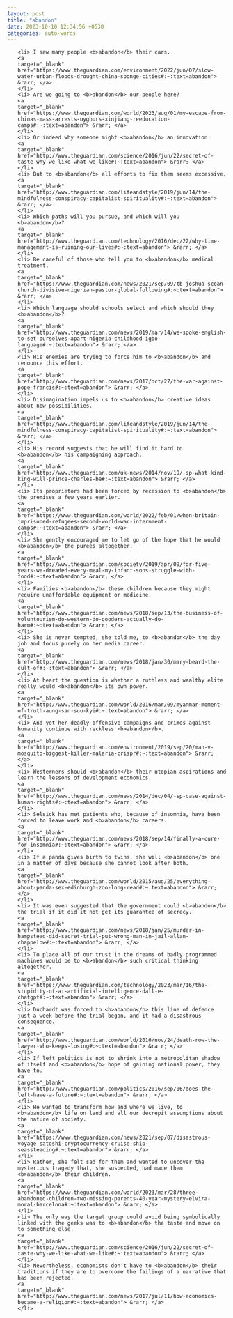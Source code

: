 ```yaml
---
layout: post
title: "abandon"
date: 2023-10-10 12:34:56 +0530
categories: auto-words
---
```

<ol>

    <li> I saw many people <b>abandon</b> their cars.
    <a 
    target="_blank" 
    href="https://www.theguardian.com/environment/2022/jun/07/slow-water-urban-floods-drought-china-sponge-cities#:~:text=abandon"> &rarr; </a>
    </li>
    <li> Are we going to <b>abandon</b> our people here?
    <a 
    target="_blank" 
    href="https://www.theguardian.com/world/2023/aug/01/my-escape-from-chinas-mass-arrests-uyghurs-xinjiang-reeducation-camps#:~:text=abandon"> &rarr; </a>
    </li>
    <li> Or indeed why someone might <b>abandon</b> an innovation.
    <a 
    target="_blank" 
    href="http://www.theguardian.com/science/2016/jun/22/secret-of-taste-why-we-like-what-we-like#:~:text=abandon"> &rarr; </a>
    </li>
    <li> But to <b>abandon</b> all efforts to fix them seems excessive.
    <a 
    target="_blank" 
    href="http://www.theguardian.com/lifeandstyle/2019/jun/14/the-mindfulness-conspiracy-capitalist-spirituality#:~:text=abandon"> &rarr; </a>
    </li>
    <li> Which paths will you pursue, and which will you <b>abandon</b>?
    <a 
    target="_blank" 
    href="http://www.theguardian.com/technology/2016/dec/22/why-time-management-is-ruining-our-lives#:~:text=abandon"> &rarr; </a>
    </li>
    <li> Be careful of those who tell you to <b>abandon</b> medical treatment.
    <a 
    target="_blank" 
    href="https://www.theguardian.com/news/2021/sep/09/tb-joshua-scoan-church-divisive-nigerian-pastor-global-following#:~:text=abandon"> &rarr; </a>
    </li>
    <li> Which language should schools select and which should they <b>abandon</b>?
    <a 
    target="_blank" 
    href="http://www.theguardian.com/news/2019/mar/14/we-spoke-english-to-set-ourselves-apart-nigeria-childhood-igbo-language#:~:text=abandon"> &rarr; </a>
    </li>
    <li> His enemies are trying to force him to <b>abandon</b> and renounce this effort.
    <a 
    target="_blank" 
    href="http://www.theguardian.com/news/2017/oct/27/the-war-against-pope-francis#:~:text=abandon"> &rarr; </a>
    </li>
    <li> Disimagination impels us to <b>abandon</b> creative ideas about new possibilities.
    <a 
    target="_blank" 
    href="http://www.theguardian.com/lifeandstyle/2019/jun/14/the-mindfulness-conspiracy-capitalist-spirituality#:~:text=abandon"> &rarr; </a>
    </li>
    <li> His record suggests that he will find it hard to <b>abandon</b> his campaigning approach.
    <a 
    target="_blank" 
    href="http://www.theguardian.com/uk-news/2014/nov/19/-sp-what-kind-king-will-prince-charles-be#:~:text=abandon"> &rarr; </a>
    </li>
    <li> Its proprietors had been forced by recession to <b>abandon</b> the premises a few years earlier.
    <a 
    target="_blank" 
    href="https://www.theguardian.com/world/2022/feb/01/when-britain-imprisoned-refugees-second-world-war-internment-camps#:~:text=abandon"> &rarr; </a>
    </li>
    <li> She gently encouraged me to let go of the hope that he would <b>abandon</b> the purees altogether.
    <a 
    target="_blank" 
    href="http://www.theguardian.com/society/2019/apr/09/for-five-years-we-dreaded-every-meal-my-infant-sons-struggle-with-food#:~:text=abandon"> &rarr; </a>
    </li>
    <li> Families <b>abandon</b> these children because they might require unaffordable equipment or medicine.
    <a 
    target="_blank" 
    href="http://www.theguardian.com/news/2018/sep/13/the-business-of-voluntourism-do-western-do-gooders-actually-do-harm#:~:text=abandon"> &rarr; </a>
    </li>
    <li> She is never tempted, she told me, to <b>abandon</b> the day job and focus purely on her media career.
    <a 
    target="_blank" 
    href="http://www.theguardian.com/news/2018/jan/30/mary-beard-the-cult-of#:~:text=abandon"> &rarr; </a>
    </li>
    <li> At heart the question is whether a ruthless and wealthy elite really would <b>abandon</b> its own power.
    <a 
    target="_blank" 
    href="http://www.theguardian.com/world/2016/mar/09/myanmar-moment-of-truth-aung-san-suu-kyi#:~:text=abandon"> &rarr; </a>
    </li>
    <li> And yet her deadly offensive campaigns and crimes against humanity continue with reckless <b>abandon</b>.
    <a 
    target="_blank" 
    href="http://www.theguardian.com/environment/2019/sep/20/man-v-mosquito-biggest-killer-malaria-crispr#:~:text=abandon"> &rarr; </a>
    </li>
    <li> Westerners should <b>abandon</b> their utopian aspirations and learn the lessons of development economics.
    <a 
    target="_blank" 
    href="http://www.theguardian.com/news/2014/dec/04/-sp-case-against-human-rights#:~:text=abandon"> &rarr; </a>
    </li>
    <li> Selsick has met patients who, because of insomnia, have been forced to leave work and <b>abandon</b> careers.
    <a 
    target="_blank" 
    href="http://www.theguardian.com/news/2018/sep/14/finally-a-cure-for-insomnia#:~:text=abandon"> &rarr; </a>
    </li>
    <li> If a panda gives birth to twins, she will <b>abandon</b> one in a matter of days because she cannot look after both.
    <a 
    target="_blank" 
    href="http://www.theguardian.com/world/2015/aug/25/everything-about-panda-sex-edinburgh-zoo-long-read#:~:text=abandon"> &rarr; </a>
    </li>
    <li> It was even suggested that the government could <b>abandon</b> the trial if it did it not get its guarantee of secrecy.
    <a 
    target="_blank" 
    href="http://www.theguardian.com/news/2018/jan/25/murder-in-hampstead-did-secret-trial-put-wrong-man-in-jail-allan-chappelow#:~:text=abandon"> &rarr; </a>
    </li>
    <li> To place all of our trust in the dreams of badly programmed machines would be to <b>abandon</b> such critical thinking altogether.
    <a 
    target="_blank" 
    href="https://www.theguardian.com/technology/2023/mar/16/the-stupidity-of-ai-artificial-intelligence-dall-e-chatgpt#:~:text=abandon"> &rarr; </a>
    </li>
    <li> Duchardt was forced to <b>abandon</b> this line of defence just a week before the trial began, and it had a disastrous consequence.
    <a 
    target="_blank" 
    href="http://www.theguardian.com/world/2016/nov/24/death-row-the-lawyer-who-keeps-losing#:~:text=abandon"> &rarr; </a>
    </li>
    <li> If left politics is not to shrink into a metropolitan shadow of itself and <b>abandon</b> hope of gaining national power, they have to.
    <a 
    target="_blank" 
    href="http://www.theguardian.com/politics/2016/sep/06/does-the-left-have-a-future#:~:text=abandon"> &rarr; </a>
    </li>
    <li> He wanted to transform how and where we live, to <b>abandon</b> life on land and all our decrepit assumptions about the nature of society.
    <a 
    target="_blank" 
    href="https://www.theguardian.com/news/2021/sep/07/disastrous-voyage-satoshi-cryptocurrency-cruise-ship-seassteading#:~:text=abandon"> &rarr; </a>
    </li>
    <li> Rather, she felt sad for them and wanted to uncover the mysterious tragedy that, she suspected, had made them <b>abandon</b> their children.
    <a 
    target="_blank" 
    href="https://www.theguardian.com/world/2023/mar/28/three-abandoned-children-two-missing-parents-40-year-mystery-elvira-moral-barcelona#:~:text=abandon"> &rarr; </a>
    </li>
    <li> The only way the target group could avoid being symbolically linked with the geeks was to <b>abandon</b> the taste and move on to something else.
    <a 
    target="_blank" 
    href="http://www.theguardian.com/science/2016/jun/22/secret-of-taste-why-we-like-what-we-like#:~:text=abandon"> &rarr; </a>
    </li>
    <li> Nevertheless, economists don’t have to <b>abandon</b> their traditions if they are to overcome the failings of a narrative that has been rejected.
    <a 
    target="_blank" 
    href="http://www.theguardian.com/news/2017/jul/11/how-economics-became-a-religion#:~:text=abandon"> &rarr; </a>
    </li>